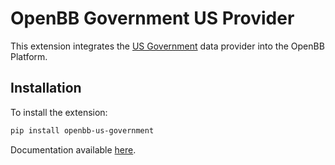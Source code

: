 # OpenBB Government US Provider

This extension integrates the [US Government](https://data.gov) data provider into the OpenBB Platform.

## Installation

To install the extension:

```bash
pip install openbb-us-government
```

Documentation available [here](https://docs.openbb.co/platform/developer_guide/contributing).
